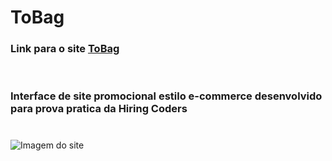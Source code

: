# ToBag 

### Link para o site [ToBag](https://to-bag.netlify.app/)

<br>

### Interface de site promocional estilo e-commerce desenvolvido para prova pratica da Hiring Coders
#
![Imagem do site](https://i.imgur.com/Dqr2OdZ.png)